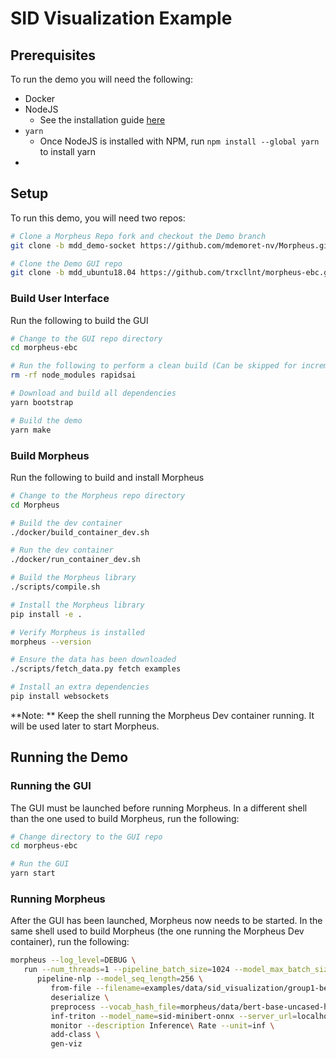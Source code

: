 # SID Visualization Example

## Prerequisites

To run the demo you will need the following:
- Docker
- NodeJS
  - See the installation guide [here](https://nodejs.org/en/download/)
- `yarn`
  - Once NodeJS is installed with NPM, run `npm install --global yarn` to install yarn
-

## Setup

To run this demo, you will need two repos:

```bash
# Clone a Morpheus Repo fork and checkout the Demo branch
git clone -b mdd_demo-socket https://github.com/mdemoret-nv/Morpheus.git

# Clone the Demo GUI repo
git clone -b mdd_ubuntu18.04 https://github.com/trxcllnt/morpheus-ebc.git
```

### Build User Interface

Run the following to build the GUI

```bash
# Change to the GUI repo directory
cd morpheus-ebc

# Run the following to perform a clean build (Can be skipped for incremental builds)
rm -rf node_modules rapidsai

# Download and build all dependencies
yarn bootstrap

# Build the demo
yarn make
```

### Build Morpheus

Run the following to build and install Morpheus

```bash
# Change to the Morpheus repo directory
cd Morpheus

# Build the dev container
./docker/build_container_dev.sh

# Run the dev container
./docker/run_container_dev.sh

# Build the Morpheus library
./scripts/compile.sh

# Install the Morpheus library
pip install -e .

# Verify Morpheus is installed
morpheus --version

# Ensure the data has been downloaded
./scripts/fetch_data.py fetch examples

# Install an extra dependencies
pip install websockets
```

**Note: ** Keep the shell running the Morpheus Dev container running. It will be used later to start Morpheus.

## Running the Demo

### Running the GUI

The GUI must be launched before running Morpheus. In a different shell than the one used to build Morpheus, run the following:

```bash
# Change directory to the GUI repo
cd morpheus-ebc

# Run the GUI
yarn start
```

### Running Morpheus

After the GUI has been launched, Morpheus now needs to be started. In the same shell used to build Morpheus (the one running the Morpheus Dev container), run the following:

```bash
morpheus --log_level=DEBUG \
   run --num_threads=1 --pipeline_batch_size=1024 --model_max_batch_size=32 --edge_buffer_size=4 --use_cpp=False \
      pipeline-nlp --model_seq_length=256 \
         from-file --filename=examples/data/sid_visualization/group1-benign-2nodes.jsonlines \
         deserialize \
         preprocess --vocab_hash_file=morpheus/data/bert-base-uncased-hash.txt --truncation=True --do_lower_case=True --add_special_tokens=False \
         inf-triton --model_name=sid-minibert-onnx --server_url=localhost:8001 --force_convert_inputs=True \
         monitor --description Inference\ Rate --unit=inf \
         add-class \
         gen-viz
```
